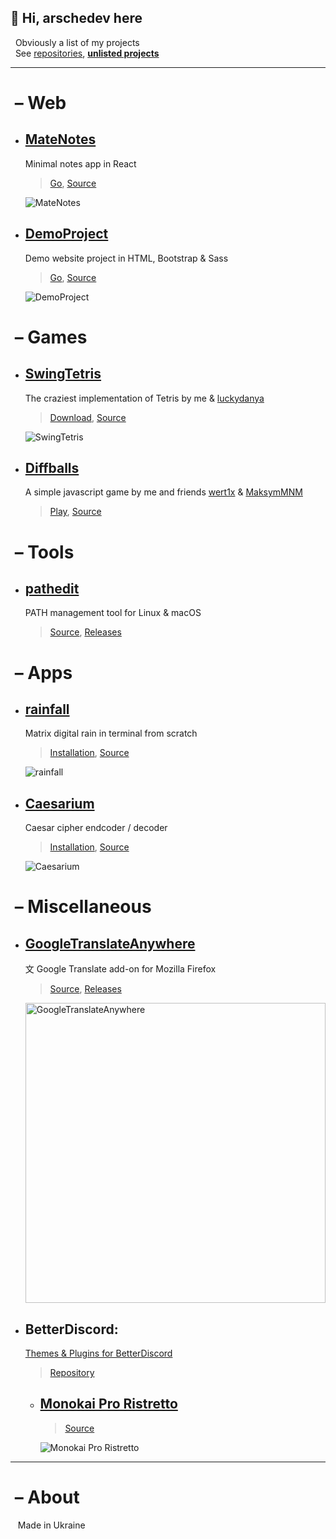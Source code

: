 <link rel="shortcut icon" type="image/png" href="https://avatars.githubusercontent.com/u/98528463?v=4">
<link rel="stylesheet" href="resources/styles.css">
<!--  -->

## 👋 Hi, arschedev here
&nbsp;&nbsp;Obviously a list of my projects<br>
&nbsp;&nbsp;See [repositories](https://github.com/arschedev?tab=repositories), [**unlisted projects**](https://arschedev.github.io/arschedev/Projects)

---

# &nbsp;– Web
- ## [MateNotes](/MateNotes/)
  Minimal notes app in React
  > [Go](/MateNotes/), [Source](https://github.com/arschedev/MateNotes)

  ![MateNotes](https://raw.githubusercontent.com/arschedev/MateNotes/main/preview.png)
  
- ## [DemoProject](/DemoProject/)
  Demo website project in HTML, Bootstrap & Sass
  > [Go](/DemoProject/), [Source](https://github.com/arschedev/DemoProject)

  ![DemoProject](https://raw.githubusercontent.com/arschedev/DemoProject/main/preview.png)

# &nbsp;– Games
- ## [SwingTetris](/SwingTetris/)
  The craziest implementation of Tetris by me & [luckydanya](https://github.com/luckydanya)
  > [Download](https://github.com/arschedev/SwingTetris/raw/main/out/artifacts/Tetris_jar/Tetris.jar), [Source](https://github.com/arschedev/SwingTetris)

  ![SwingTetris](https://raw.githubusercontent.com/arschedev/SwingTetris/main/SwingTetris.png)

- ## [Diffballs](https://diffballs.github.io)
  A simple javascript game by me and friends [wert1x](https://github.com/wert1x) & [MaksymMNM](https://github.com/MaksymMNM)
  > [Play](https://diffballs.github.io), [Source](https://github.com/diffballs/diffballs.github.io)

<!--   <img alt="Diffballs" src="https://raw.githubusercontent.com/diffballs/diffballs.github.io/main/diffballs.png" width="640"> -->

# &nbsp;– Tools
- ## [pathedit](/pathedit/)
  PATH management tool for Linux & macOS
  > [Source](https://github.com/arschedev/pathedit), [Releases](https://github.com/arschedev/pathedit/releases)

# &nbsp;– Apps
- ## [rainfall](/rainfall/)
  Matrix digital rain in terminal from scratch 
  > [Installation](https://github.com/arschedev/rainfall#installation), [Source](https://github.com/arschedev/rainfall)

  ![rainfall](https://raw.githubusercontent.com/arschedev/rainfall/main/rainfall.gif)

- ## [Caesarium](/arschedev/Projects/Ruby/Caesarium/)
  Caesar cipher endcoder / decoder
  > [Installation](https://github.com/arschedev/arschedev/tree/main/Projects/Ruby/Caesarium#installation), [Source](https://github.com/arschedev/arschedev/tree/main/Projects/Ruby/Caesarium)

  ![Caesarium](https://raw.githubusercontent.com/arschedev/arschedev/main/Projects/Ruby/Caesarium/caesarium.png)

# &nbsp;– Miscellaneous
- ## [GoogleTranslateAnywhere](/GoogleTranslateAnywhere/)
  文 Google Translate add-on for Mozilla Firefox
  > [Source](https://github.com/arschedev/GoogleTranslateAnywhere), [Releases](https://github.com/arschedev/GoogleTranslateAnywhere/releases)

  <img alt="GoogleTranslateAnywhere" src="https://raw.githubusercontent.com/arschedev/GoogleTranslateAnywhere/main/icons/extension.png" width="480">

- ## BetterDiscord:
  [Themes & Plugins for BetterDiscord](/BetterDiscord/)
  > [Repository](https://github.com/arschedev/BetterDiscord)
    - ## [Monokai Pro Ristretto](/BetterDiscord/Themes/MonokaiProRistretto/)
      > [Source](https://github.com/arschedev/BetterDiscord/tree/main/Themes/MonokaiProRistretto)

      ![Monokai Pro Ristretto](https://raw.githubusercontent.com/arschedev/BetterDiscord/main/Themes/MonokaiProRistretto/preview.png)

---

# &nbsp;– About
&nbsp;&nbsp; Made in Ukraine
